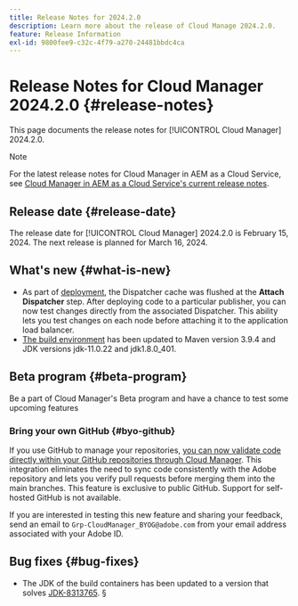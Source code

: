 ```yaml
---
title: Release Notes for 2024.2.0
description: Learn more about the release of Cloud Manage 2024.2.0.
feature: Release Information
exl-id: 9800fee9-c32c-4f79-a270-24481bbdc4ca
---
```

# Release Notes for Cloud Manager 2024.2.0 {#release-notes}

This page documents the release notes for [!UICONTROL Cloud Manager] 2024.2.0.

>[!NOTE]
>
>For the latest release notes for Cloud Manager in AEM as a Cloud Service, see [Cloud Manager in AEM as a Cloud Service's current release notes](https://experienceleague.adobe.com/en/docs/experience-manager-cloud-service/content/release-notes/cloud-manager/current).

## Release date {#release-date}

The release date for [!UICONTROL Cloud Manager] 2024.2.0 is February 15, 2024. The next release is planned for March 16, 2024.

## What's new {#what-is-new}

* As part of [deployment](/help/using/code-deployment.md), the Dispatcher cache was flushed at the **Attach Dispatcher** step. After deploying code to a particular publisher, you can now test changes directly from the associated Dispatcher. This ability lets you test changes on each node before attaching it to the application load balancer.
* [The build environment](/help/getting-started/build-environment.md) has been updated to Maven version 3.9.4 and JDK versions jdk-11.0.22 and jdk1.8.0_401.

## Beta program {#beta-program}

Be a part of Cloud Manager's Beta program and have a chance to test some upcoming features

### Bring your own GitHub {#byo-github}

If you use GitHub to manage your repositories, [you can now validate code directly within your GitHub repositories through Cloud Manager](/help/managing-code/private-repositories.md). This integration eliminates the need to sync code consistently with the Adobe repository and lets you verify pull requests before merging them into the main branches. This feature is exclusive to public GitHub. Support for self-hosted GitHub is not available.

If you are interested in testing this new feature and sharing your feedback, send an email to `Grp-CloudManager_BYOG@adobe.com` from your email address associated with your Adobe ID.

## Bug fixes {#bug-fixes}

* The JDK of the build containers has been updated to a version that solves [JDK-8313765](https://bugs.openjdk.org/browse/JDK-8313765).
§
